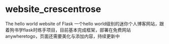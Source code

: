 # website_crescentrose
The hello world website of Flask
一个hello world级别的迷你个人博客网站，跟着狗书学flask时练手项目，目前基本完成框架，部署在免费网站anywheretogo，页面还需要美化与添加内容，持续更新中
